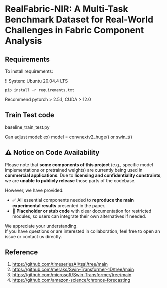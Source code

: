 # RealFabric-NIR: A Multi-Task Benchmark Dataset for Real-World Challenges in Fabric Component Analysis


## Requirements

To install requirements:

!! System: Ubuntu 20.04.4 LTS
```setup
pip install -r requirements.txt
```

Recommend pytorch > 2.5.1, CUDA > 12.0

## Train Test code

baseline_train_test.py

Can adjust model: ex) model = convnextv2_huge() or swin_t()

## ⚠️ Notice on Code Availability

Please note that **some components of this project** (e.g., specific model implementations or pretrained weights) are currently being used in **commercial applications**. Due to **licensing and confidentiality constraints**, we are **unable to publicly release** those parts of the codebase.

However, we have provided:

- ✅ All essential components needed to **reproduce the main experimental results** presented in the paper.
- 🧩 **Placeholder or stub code** with clear documentation for restricted modules, so users can integrate their own alternatives if needed.

We appreciate your understanding.  
If you have questions or are interested in collaboration, feel free to open an issue or contact us directly.



## Reference

1. https://github.com/timeseriesAI/tsai/tree/main
2. https://github.com/meraks/Swin-Transformer-1D/tree/main
3. https://github.com/microsoft/Swin-Transformer/tree/main
4. https://github.com/amazon-science/chronos-forecasting

